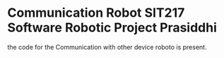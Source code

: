 # Communication Robot SIT217 Software Robotic Project Prasiddhi
 the code for the Communication with other device roboto is present.
